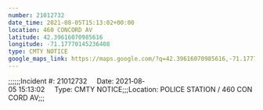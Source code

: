 ```yaml
---
number: 21012732
date_time: 2021-08-05T15:13:02+00:00
location: 460 CONCORD AV
latitude: 42.39616070985616
longitude: -71.17770145236408
type: CMTY NOTICE
google_maps_link: https://maps.google.com/?q=42.39616070985616,-71.17770145236408
---
```


;;;;;;Incident #: 21012732     Date: 2021‐08‐05 15:13:02     Type: CMTY NOTICE;;;Location: POLICE STATION / 460 CONCORD AV;;;
